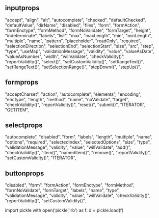 inputprops
----------
"accept",
"align",
"alt",
"autocomplete",
"checked",
"defaultChecked",
"defaultValue",
"dirName",
"disabled",
"files",
"form",
"formAction",
"formEnctype",
"formMethod",
"formNoValidate",
"formTarget",
"height",
"indeterminate",
"labels",
"list",
"max",
"maxLength",
"min",
"minLength",
"multiple",
"name",
"pattern",
"placeholder",
"readOnly",
"required",
"selectionDirection",
"selectionEnd",
"selectionStart",
"size",
"src",
"step",
"type",
"useMap",
"validationMessage",
"validity",
"value",
"valueAsDate",
"valueAsNumber",
"width",
"willValidate",
"checkValidity()",
"reportValidity()",
"select()",
"setCustomValidity()",
"setRangeText()",
"setRangeText()",
"setSelectionRange()",
"stepDown()",
"stepUp()",

formprops
---------
"acceptCharset",
"action",
"autocomplete",
"elements",
"encoding",
"enctype",
"length",
"method",
"name",
"noValidate",
"target",
"checkValidity()",
"reportValidity()",
"reset()",
"submit()",
"ITERATOR",
"GETITEM",

selectprops
------------
"autocomplete",
"disabled",
"form", 
"labels",
"length",
"multiple",
"name",
"options",
"required",
"selectedIndex",
"selectedOptions",
"size",
"type",
"validationMessage",
"validity",
"value",
"willValidate",
"add()",
"checkValidity()",
"item()",
"namedItem()",
"remove()",
"reportValidity()",
"setCustomValidity()",
"ITERATOR",

buttonprops
------------
"disabled",
"form",
"formAction",
"formEnctype",
"formMethod",
"formNoValidate",
"formTarget",
"labels",
"name",
"type",
"validationMessage",
"validity",
"value",
"willValidate",
"checkValidity()",
"reportValidity()",
"setCustomValidity()",

import pickle
with open('pickle','rb') as f: 
   d = pickle.load(f)